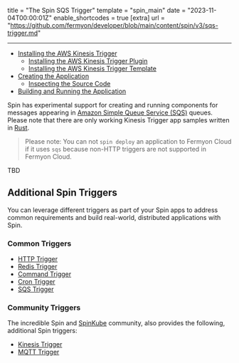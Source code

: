 title = "The Spin SQS Trigger"
template = "spin_main"
date = "2023-11-04T00:00:01Z"
enable_shortcodes = true
[extra]
url = "https://github.com/fermyon/developer/blob/main/content/spin/v3/sqs-trigger.md"

---

- [Installing the AWS Kinesis Trigger](#installing-the-aws-kinesis-trigger)
  - [Installing the AWS Kinesis Trigger Plugin](#installing-the-aws-kinesis-trigger-plugin)
  - [Installing the AWS Kinesis Trigger Template](#installing-the-aws-kinesis-trigger-template)
- [Creating the Application](#creating-the-application)
  - [Inspecting the Source Code](#inspecting-the-source-code)
- [Building and Running the Application](#building-and-running-the-application)


Spin has experimental support for creating and running components for messages appearing in [Amazon Simple Queue Service (SQS)](https://docs.aws.amazon.com/AWSSimpleQueueService/latest/SQSDeveloperGuide/welcome.html) queues. Please note that there are only working Kinesis Trigger app samples written in [Rust](https://github.com/ogghead/spin-trigger-kinesis).

> Please note: You can not `spin deploy` an application to Fermyon Cloud if it uses `sqs` because non-HTTP triggers are not supported in Fermyon Cloud.

TBD

## Additional Spin Triggers

You can leverage different triggers as part of your Spin apps to address common requirements and build real-world, distributed applications with Spin.

### Common Triggers

- [HTTP Trigger](./http-trigger.md)
- [Redis Trigger](./redis-trigger.md)
- [Command Trigger](./command-trigger.md)
- [Cron Trigger](./cron-trigger.md)
- [SQS Trigger](./sqs-trigger.md)

### Community Triggers

The incredible Spin and [SpinKube](https://spinkube.dev) community, also provides the following, additional Spin triggers:

- [Kinesis Trigger](./community-kinesis-trigger.md)
- [MQTT Trigger](./community-mqtt-trigger.md)